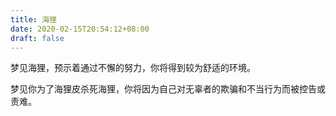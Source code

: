 ```yaml
---
title: 海狸
date: 2020-02-15T20:54:12+08:00
draft: false
---
```


梦见海狸，预示着通过不懈的努力，你将得到较为舒适的环境。

梦见你为了海狸皮杀死海狸，你将因为自己对无辜者的欺骗和不当行为而被控告或责难。

